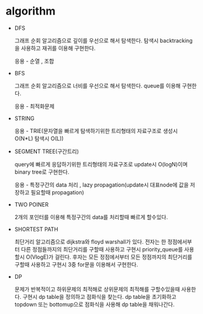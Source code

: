 # algorithm

* DFS

  그래프 순회 알고리즘으로 깊이를 우선으로 해서 탐색한다. 탐색시 backtracking을 사용하고 재귀를 이용해 구현한다.
  
  응용 - 순열 , 조합 


* BFS

  그래프 순회 알고리즘으로 너비를 우선으로 해서 탐색한다. queue를 이용해 구현한다.
  
  응용 - 최적화문제 


* STRING

  응용 - TRIE(문자열을 빠르게 탐색하기위한 트리형태의 자료구조로 생성시 O(N*L) 탐색시 O(L)) 


* SEGMENT TREE(구간트리)

  query에 빠르게 응답하기위한 트리형태의 자료구조로 update시 O(logN)이며 binary tree로 구현한다.

  응용 - 특정구간의 data 처리 , lazy propagation(update시 대표node에 값을 저장하고 필요할때 propagation)
  
  
* TWO POINER 

  2개의 포인터를 이용해 특정구간의 data를 처리할때 빠르게 할수있다. 


* SHORTEST PATH

  최단거리 알고리즘으로 dijkstra와 floyd warshall가 있다. 전자는 한 정점에서부터 다른 정점들까지의 최단거리를
  구할때 사용하고 구현시 priority_queue를 사용할시 O(VlogE)가 걸린다.
  후자는 모든 정점에서부터 모든 정점까지의 최단거리를 구할때 사용하고 구현시 3중 for문을 이용해서 구현한다.
  
* DP

  문제가 반복적이고 하위문제의 최적해로 상위문제의 최적해를 구할수있을때 사용한다. 구현시 dp table을 정의하고 점화식을
  찾는다. dp table을 초기화하고 topdown 또는 bottomup으로 점화식을 사용해 dp table을 채워나간다.
